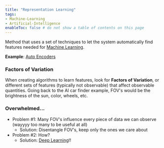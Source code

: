 ```yaml
---
title: "Representation Learning"
tags:
- Machine-Learning
- Artificial-Intelligence
enableToc: false # do not show a table of contents on this page
---
```

Method that uses a set of techniques to let the system automatically find features needed for [Machine Learning](Machine%20Learning.md).

**Example**: [Auto Encoders](Auto%20Encoders.md)

### Factors of Variation
When creating algorithms to learn features, look for **Factors of Variation**, or different sets of features (typically not observable) that affect observable quantities. Going back to the AI car finder example, FOV's would be the brightness of the sun, color, wheels, etc.
### Overwhelmed...
- Problem #1: Many FOV's influence every piece of data we can observe (wayyyy too many to be useful at all)
	- Solution: Disentangle FOV's, keep only the ones we care about
- Problem #2: How?
	- Solution: [Deep Learning](Deep%20Learning.md)!!